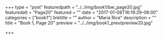 +++
type = "post"
featuredpath = "../../img/book1/bw_page20.jpg"
featuredalt = "Page20"
featured = ""
date = "2017-01-08T16:19:29-06:00"
categories = ["book1"]
linktitle = ""
author = "Maria Rice"
description = ""
title = "Book 1, Page 20"
preview = "../../img/book1_prev/preview20.jpg"

+++

